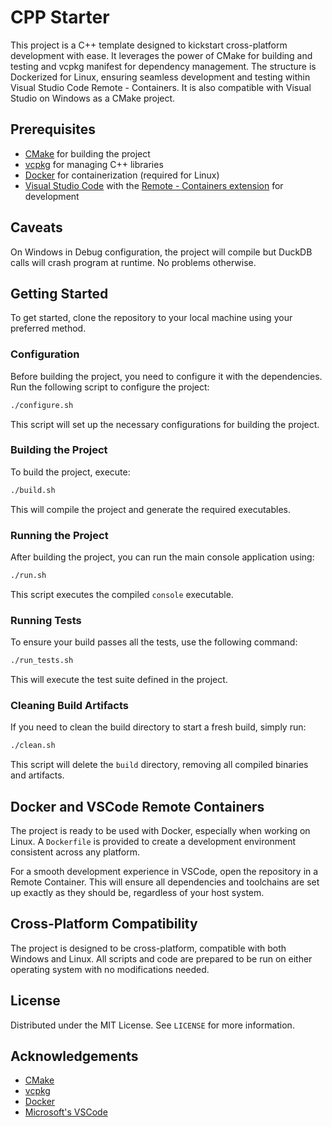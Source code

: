 # CPP Starter

This project is a C++ template designed to kickstart cross-platform development with ease. It leverages the power of CMake for building and testing and vcpkg manifest for dependency management. The structure is Dockerized for Linux, ensuring seamless development and testing within Visual Studio Code Remote - Containers. It is also compatible with Visual Studio on Windows as a CMake project.

## Prerequisites

- [CMake](https://cmake.org/download/) for building the project
- [vcpkg](https://github.com/microsoft/vcpkg) for managing C++ libraries
- [Docker](https://www.docker.com/get-started) for containerization (required for Linux)
- [Visual Studio Code](https://code.visualstudio.com/) with the [Remote - Containers extension](https://code.visualstudio.com/docs/remote/containers) for development

## Caveats

On Windows in Debug configuration, the project will compile but DuckDB calls will crash program at runtime. No problems otherwise.

## Getting Started

To get started, clone the repository to your local machine using your preferred method.

### Configuration

Before building the project, you need to configure it with the dependencies. Run the following script to configure the project:

```sh
./configure.sh
```

This script will set up the necessary configurations for building the project.

### Building the Project

To build the project, execute:

```sh
./build.sh
```

This will compile the project and generate the required executables.

### Running the Project

After building the project, you can run the main console application using:

```sh
./run.sh
```

This script executes the compiled `console` executable.

### Running Tests

To ensure your build passes all the tests, use the following command:

```sh
./run_tests.sh
```

This will execute the test suite defined in the project.

### Cleaning Build Artifacts

If you need to clean the build directory to start a fresh build, simply run:

```sh
./clean.sh
```

This script will delete the `build` directory, removing all compiled binaries and artifacts.

## Docker and VSCode Remote Containers

The project is ready to be used with Docker, especially when working on Linux. A `Dockerfile` is provided to create a development environment consistent across any platform.

For a smooth development experience in VSCode, open the repository in a Remote Container. This will ensure all dependencies and toolchains are set up exactly as they should be, regardless of your host system.

## Cross-Platform Compatibility

The project is designed to be cross-platform, compatible with both Windows and Linux. All scripts and code are prepared to be run on either operating system with no modifications needed.

## License

Distributed under the MIT License. See `LICENSE` for more information.

## Acknowledgements

- [CMake](https://cmake.org/)
- [vcpkg](https://github.com/microsoft/vcpkg)
- [Docker](https://www.docker.com/)
- [Microsoft's VSCode](https://code.visualstudio.com/)

